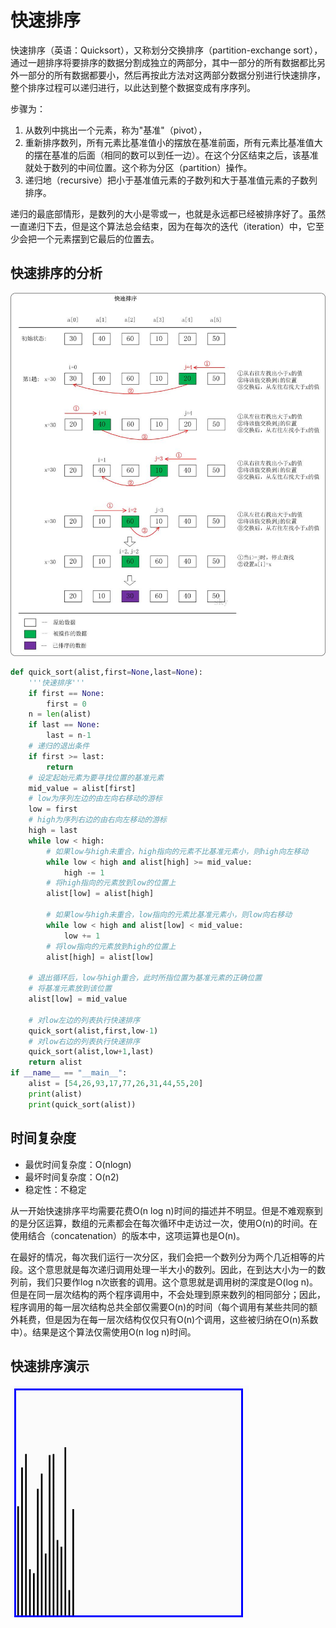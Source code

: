 # 快速排序

快速排序（英语：Quicksort），又称划分交换排序（partition-exchange sort），通过一趟排序将要排序的数据分割成独立的两部分，其中一部分的所有数据都比另外一部分的所有数据都要小，然后再按此方法对这两部分数据分别进行快速排序，整个排序过程可以递归进行，以此达到整个数据变成有序序列。

步骤为：

1. 从数列中挑出一个元素，称为"基准"（pivot），
2. 重新排序数列，所有元素比基准值小的摆放在基准前面，所有元素比基准值大的摆在基准的后面（相同的数可以到任一边）。在这个分区结束之后，该基准就处于数列的中间位置。这个称为分区（partition）操作。
3. 递归地（recursive）把小于基准值元素的子数列和大于基准值元素的子数列排序。

递归的最底部情形，是数列的大小是零或一，也就是永远都已经被排序好了。虽然一直递归下去，但是这个算法总会结束，因为在每次的迭代（iteration）中，它至少会把一个元素摆到它最后的位置去。

## 快速排序的分析

![quicksort1](./images/快速排序.jpg)

```python
def quick_sort(alist,first=None,last=None):
    '''快速排序'''
    if first == None:
        first = 0
    n = len(alist)
    if last == None:
        last = n-1
    # 递归的退出条件
    if first >= last:
        return
    # 设定起始元素为要寻找位置的基准元素
    mid_value = alist[first]
    # low为序列左边的由左向右移动的游标
    low = first
    # high为序列右边的由右向左移动的游标
    high = last
    while low < high:
        # 如果low与high未重合，high指向的元素不比基准元素小，则high向左移动
        while low < high and alist[high] >= mid_value:
            high -= 1
        # 将high指向的元素放到low的位置上
        alist[low] = alist[high]
        
        # 如果low与high未重合，low指向的元素比基准元素小，则low向右移动
        while low < high and alist[low] < mid_value:
            low += 1
        # 将low指向的元素放到high的位置上
        alist[high] = alist[low]
    
    # 退出循环后，low与high重合，此时所指位置为基准元素的正确位置
    # 将基准元素放到该位置
    alist[low] = mid_value

    # 对low左边的列表执行快速排序
    quick_sort(alist,first,low-1)
    # 对low右边的列表执行快速排序
    quick_sort(alist,low+1,last)
    return alist
if __name__ == "__main__":
    alist = [54,26,93,17,77,26,31,44,55,20]
    print(alist)
    print(quick_sort(alist))
```

## 时间复杂度

- 最优时间复杂度：O(nlogn)
- 最坏时间复杂度：O(n2)
- 稳定性：不稳定

从一开始快速排序平均需要花费O(n log n)时间的描述并不明显。但是不难观察到的是分区运算，数组的元素都会在每次循环中走访过一次，使用O(n)的时间。在使用结合（concatenation）的版本中，这项运算也是O(n)。

在最好的情况，每次我们运行一次分区，我们会把一个数列分为两个几近相等的片段。这个意思就是每次递归调用处理一半大小的数列。因此，在到达大小为一的数列前，我们只要作log n次嵌套的调用。这个意思就是调用树的深度是O(log n)。但是在同一层次结构的两个程序调用中，不会处理到原来数列的相同部分；因此，程序调用的每一层次结构总共全部仅需要O(n)的时间（每个调用有某些共同的额外耗费，但是因为在每一层次结构仅仅只有O(n)个调用，这些被归纳在O(n)系数中）。结果是这个算法仅需使用O(n log n)时间。

## 快速排序演示

![quicksort](./images/quicksort.gif)